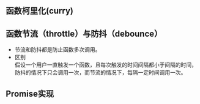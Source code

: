 ## 函数柯里化(curry)

## 函数节流（throttle）与防抖（debounce）
- 节流和防抖都是防止函数多次调用。
- 区别  
  假设一个用户一直触发一个函数，且每次触发的时间间隔都小于间隔的时间，防抖的情况下只会调用一次，而节流的情况下，每隔一定时间调用一次。


## Promise实现

